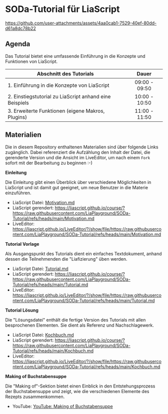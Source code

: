 # SODa-Tutorial für LiaScript

https://github.com/user-attachments/assets/4aa0cab1-7529-40ef-80dd-d61a8dc78b22

## Agenda

Das Tutorial bietet eine umfassende Einführung in die Konzepte und Funktionen von LiaScript.

| Abschnitt des Tutorials                                 |     Dauer     |
| ------------------------------------------------------- | :-----------: |
| 1. Einführung in die Konzepte von LiaScript             | 09:00 - 09:50 |
| 2. Einstiegstutorial zu LiaScript anhand eine Beispiels | 10:00 - 10:50 |
| 3. Erweiterte Funktionen (eigene Makros, Plugins)       | 11:00 - 11:50 |


## Materialien

Die in diesem Repository enthaltenen Materialien sind über folgende Links zugänglich. Dabei referenziert die Aufzählung den Inhalt der Datei, die gerenderte Version und die Ansicht im LiveEditor, um nach einem `Fork` sofort mit der Bearbeitung zu beginnen :-)

__Einleitung__

Die Einleitung gibt einen Überblick über verschiedene Möglichkeiten in LiaScript und ist damit gut geeignet, um neue Benutzer in die Materie einzuführen.

   - LiaScript Datei: [Motivation.md](https://raw.githubusercontent.com/LiaPlayground/SODa-Tutorial/refs/heads/main/Motivation.md)
   - LiaScript gerendert: https://liascript.github.io/course/?https://raw.githubusercontent.com/LiaPlayground/SODa-Tutorial/refs/heads/main/Motivation.md
   - LiveEditor: https://liascript.github.io/LiveEditor/?/show/file/https://raw.githubusercontent.com/LiaPlayground/SODa-Tutorial/refs/heads/main/Motivation.md

__Tutorial Vorlage__

Als Ausgangspunkt des Tutorials dient ein einfaches Textdokument, anhand dessen die Teilnehmenden die "Liafizierung" üben werden.

   - LiaScript Datei: [Tutorial.md](https://raw.githubusercontent.com/LiaPlayground/SODa-Tutorial/refs/heads/main/Tutorial.md)
   - LiaScript gerendert: https://liascript.github.io/course/?https://raw.githubusercontent.com/LiaPlayground/SODa-Tutorial/refs/heads/main/Tutorial.md
   - LiveEditor: https://liascript.github.io/LiveEditor/?/show/file/https://raw.githubusercontent.com/LiaPlayground/SODa-Tutorial/refs/heads/main/Tutorial.md

__Tutorial Lösung__

Die "Lösungsdatei" enthält die fertige Version des Tutorials mit allen besprochenen Elementen. Sie dient als Referenz und Nachschlagewerk.

   - LiaScript Datei: [Kochbuch.md](https://raw.githubusercontent.com/LiaPlayground/SODa-Tutorial/refs/heads/main/Kochbuch.md)
   - LiaScript gerendert: https://liascript.github.io/course/?https://raw.githubusercontent.com/LiaPlayground/SODa-Tutorial/refs/heads/main/Kochbuch.md
   - LiveEditor: https://liascript.github.io/LiveEditor/?/show/file/https://raw.githubusercontent.com/LiaPlayground/SODa-Tutorial/refs/heads/main/Kochbuch.md

__Making of Buchstabensuppe__

Die "Making of"-Sektion bietet einen Einblick in den Entstehungsprozess der Buchstabensuppe und zeigt, wie die verschiedenen Elemente des Rezepts zusammenkommen.

   - YouTube: [YouTube: Making of Buchstabensuppe](https://www.youtube.com/watch?v=nTz-l4GXJIE)